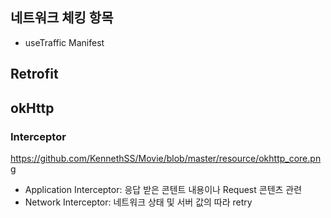 
## 네트워크 체킹 항목
 - useTraffic Manifest


## Retrofit


 ## okHttp

 ### Interceptor
 https://github.com/KennethSS/Movie/blob/master/resource/okhttp_core.png
 
 - Application Interceptor: 응답 받은 콘텐트 내용이나 Request 콘텐츠 관련
 - Network Interceptor: 네트워크 상태 및 서버 값의 따라 retry


